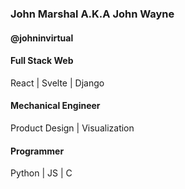 ### John Marshal A.K.A John Wayne 
#### @johninvirtual

#### Full Stack Web
React | Svelte | Django

#### Mechanical Engineer
Product Design | Visualization

#### Programmer
Python | JS | C

<!--
**johninvirtual/johninvirtual** is a ✨ _special_ ✨ repository because its `README.md` (this file) appears on your GitHub profile.

Here are some ideas to get you started:

- 🔭 I’m currently working on ...
- 🌱 I’m currently learning ...
- 👯 I’m looking to collaborate on ...
- 🤔 I’m looking for help with ...
- 💬 Ask me about ...
- 📫 How to reach me: ...
- 😄 Pronouns: ...
- ⚡ Fun fact: ...
-->
